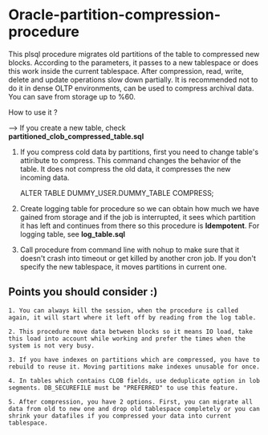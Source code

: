# Oracle-partition-compression-procedure

This plsql procedure migrates old partitions of the table to compressed new blocks. According to the parameters, it passes to a new tablespace or does this work inside the current tablespace. After compression, read, write, delete and update operations slow down partially. It is recommended not to do it in dense OLTP environments, can be used to compress archival data. You can save from storage up to %60.

How to use it ?

--> If you create a new table, check **partitioned_clob_compressed_table.sql**
    
   
1. If you compress cold data by partitions, first you need to change table's attiribute to compress. This command changes the behavior of the table. It does not compress the old data, it compresses the new incoming data.
    
     ALTER TABLE DUMMY_USER.DUMMY_TABLE COMPRESS; 
     
2. Create logging table for procedure so we can obtain how much we have gained from storage and if the job is interrupted, it sees which partition it has left and continues from there so this procedure is **Idempotent**. For logging table, see **log_table.sql**
    
3. Call procedure from command line with nohup to make sure that it doesn't crash into timeout or get killed by another cron job. If you don't specify the new tablespace, it moves partitions in current one.


  ## Points you should consider :)

    1. You can always kill the session, when the procedure is called again, it will start where it left off by reading from the log table.
    
    2. This procedure move data between blocks so it means IO load, take this load into account while working and prefer the times when the system is not very busy.
    
    3. If you have indexes on partitions which are compressed, you have to rebuild to reuse it. Moving partitions make indexes unusable for once.
    
    4. In tables which contains CLOB fields, use deduplicate option in lob segments. DB_SECUREFILE must be "PREFERRED" to use this feature.
    
    5. After compression, you have 2 options. First, you can migrate all data from old to new one and drop old tablespace completely or you can shrink your datafiles if you compressed your data into current tablespace.
